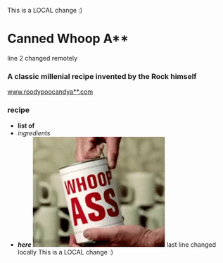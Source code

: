 This is a LOCAL change :)
# Canned Whoop A**
line 2 changed remotely
### A classic millenial recipe invented by the Rock himself
www.roodypoocandya**.com
### recipe
- **list of**
- *ingredients*
- ***here***
  ![Can of Whoop A**](recipe.png)
last line changed locally
This is a LOCAL change :)
